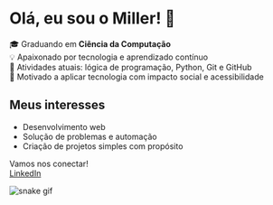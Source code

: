 # Olá, eu sou o Miller! 👋

🎓 Graduando em **Ciência da Computação**  
💡 Apaixonado por tecnologia e aprendizado contínuo  
🔧 Atividades atuais: lógica de programação, Python, Git e GitHub  
🌱 Motivado a aplicar tecnologia com impacto social e acessibilidade  

## Meus interesses
- Desenvolvimento web
- Solução de problemas e automação
- Criação de projetos simples com propósito

Vamos nos conectar!  
[LinkedIn](linkedin.com/in/millersferreira)  

![snake gif](https://github.com/ofmsant/ofmsant/blob/output/github-contribution-grid-snake-dark.svg)

